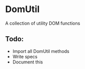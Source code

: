 
# DomUtil
A collection of utility DOM functions

## Todo:
- Import all DomUtil methods
- Write specs
- Document this

